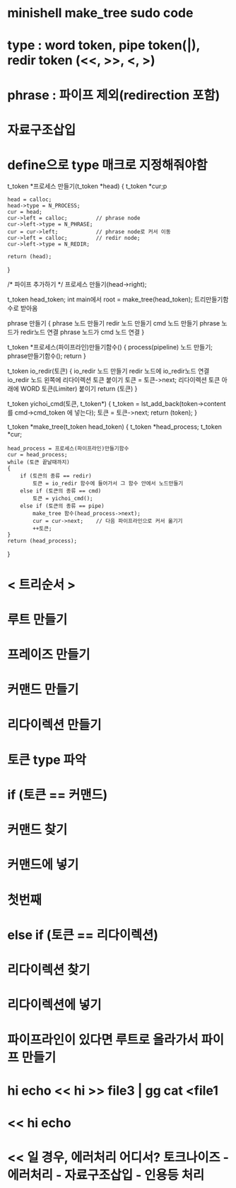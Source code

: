 
# minishell make_tree sudo code
# type : word token, pipe token(|), redir token (<<, >>, <, >)
# phrase : 파이프 제외(redirection 포함)
# 자료구조삽입

# define으로 type 매크로 지정해줘야함

t_token	*프로세스 만들기(t_token *head)
{
	t_token	*cur;p

	head = calloc;
	head->type = N_PROCESS;
	cur = head;
	cur->left = calloc;			// phrase node
	cur->left->type = N_PHRASE;
	cur = cur->left;			// phrase node로 커서 이동
	cur->left = calloc;			// redir node;
	cur->left->type = N_REDIR;

	return (head);
}

/* 파이프 추가하기 */
프로세스 만들기(head->right);

t_token head_token;
int main에서 root = make_tree(head_token); 트리만들기함수로 받아옴

phrase 만들기
{
	phrase 노드 만들기
	redir 노드 만들기
	cmd 노드 만들기
	phrase 노드가 redir노드 연결
	phrase 노드가 cmd 노드 연결
}

t_token *프로세스(파이프라인)만들기함수()
{
	process(pipeline) 노드 만들기;
	phrase만들기함수();
	return
}

t_token io_redir(토큰)
{
	io_redir 노드 만들기
	redir 노드에 io_redir노드 연결
	io_redir 노드 왼쪽에 리다이렉션 토큰 붙이기
		토큰 = 토큰->next;
	리다이렉션 토큰 아래에 WORD 토큰(Limiter) 붙이기
	return (토큰)
}

t_token yichoi_cmd(토큰, t_token*)
{
    t_token = lst_add_back(token->content를 cmd->cmd_token 에 넣는다);
	토큰 = 토큰->next;
    return (token);
}

t_token *make_tree(t_token head_token)
{
	t_token *head_process;
	t_token *cur;
	
	head_process = 프로세스(파이프라인)만들기함수
	cur = head_process;
	while (토큰 끝날때까지)
	{
		if (토큰의 종류 == redir)
			토큰 = io_redir 함수에 들어가서 그 함수 안에서 노드만들기
		else if (토큰의 종류 == cmd)
            토큰 = yichoi_cmd();
		else if (토큰의 종류 == pipe)
			make_tree 함수(head_process->next);
			cur = cur->next;	// 다음 파이프라인으로 커서 옮기기
			++토큰;
	}
	return (head_process);
}



# < 트리순서 >
# 루트 만들기
# 프레이즈 만들기
# 커맨드 만들기
# 리다이렉션 만들기
# 토큰 type 파악
# if (토큰 == 커맨드)
#	커맨드 찾기
#	커맨드에 넣기
# 첫번째
# else if (토큰 == 리다이렉션)
# 	리다이렉션 찾기
# 	리다이렉션에 넣기
# 파이프라인이 있다면 루트로 올라가서 파이프 만들기

# hi echo << hi >> file3 | gg cat <file1
# << hi echo 
# << 일 경우, 에러처리 어디서? 토크나이즈 - 에러처리 - 자료구조삽입 - 인용등 처리